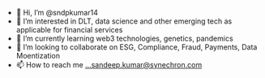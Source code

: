 - 👋 Hi, I’m @sndpkumar14
- 👀 I’m interested in DLT, data science and other emerging tech as applicable for financial services
- 🌱 I’m currently learning web3 technologies, genetics, pandemics
- 💞️ I’m looking to collaborate on ESG, Compliance, Fraud, Payments, Data Moentization
- 📫 How to reach me ...sandeep.kumar@synechron.com

<!---
sndpkumar14/sndpkumar14 is a ✨ special ✨ repository because its `README.md` (this file) appears on your GitHub profile.
You can click the Preview link to take a look at your changes.
--->
